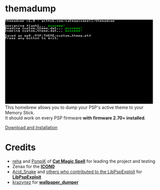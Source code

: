 # themadump
![](https://raw.githubusercontent.com/catmagicspell/themadump/master/app/resource/screenshot.png)</br>
This homebrew allows you to dump your PSP's active theme to your Memory Stick.<br/>
It should work on every PSP firmware **with firmware 2.70+ installed**.

[Download and Installation](https://github.com/catmagicspell/themadump/releases/latest)

# Credits
- [reha](https://github.com/rreha) and [PonpiK](https://github.com/PonpiK) of **[Cat Magic Spell](https://github.com/catmagicspell)** for leading the project and testing<br/>
- Zenax for the **[ICON0](https://raw.githubusercontent.com/catmagicspell/themadump/master/app/resource/ICON0.PNG)**<br/>
- [Acid_Snake](https://github.com/JoseAaronLopezGarcia) and [others who contributed to the LibPspExploit](https://github.com/PSP-Archive/LibPspExploit?tab=readme-ov-file#credits) for **[LibPspExploit](https://github.com/PSP-Archive/LibPspExploit)**<br/>
- [krazynez](https://github.com/krazynez) for **[wallpaper_dumper](https://github.com/krazynez/wallpaper_dumper)**<br/>
